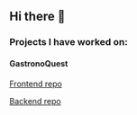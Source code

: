 ## Hi there 👋

### Projects I have worked on:

#### GastronoQuest

[Frontend repo](https://github.com/lturjman/gastronoquest-front)

[Backend repo](https://github.com/lturjman/gastronoquest-back)
